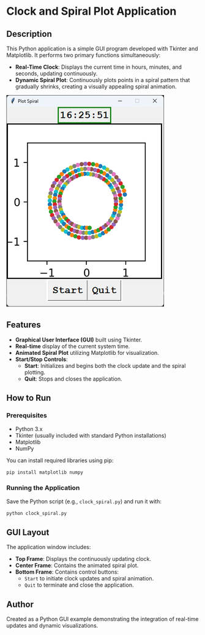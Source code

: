 # Clock and Spiral Plot Application

## Description

This Python application is a simple GUI program developed with Tkinter and Matplotlib. It performs two primary functions simultaneously:

- **Real-Time Clock**: Displays the current time in hours, minutes, and seconds, updating continuously.
- **Dynamic Spiral Plot**: Continuously plots points in a spiral pattern that gradually shrinks, creating a visually appealing spiral animation.

![](ClockSpiral.png)

## Features

- **Graphical User Interface (GUI)** built using Tkinter.
- **Real-time** display of the current system time.
- **Animated Spiral Plot** utilizing Matplotlib for visualization.
- **Start/Stop Controls**:
  - **Start**: Initializes and begins both the clock update and the spiral plotting.
  - **Quit**: Stops and closes the application.

## How to Run

### Prerequisites

- Python 3.x
- Tkinter (usually included with standard Python installations)
- Matplotlib
- NumPy

You can install required libraries using pip:

```bash
pip install matplotlib numpy
```

### Running the Application

Save the Python script (e.g., `clock_spiral.py`) and run it with:

```bash
python clock_spiral.py
```

## GUI Layout

The application window includes:

- **Top Frame**: Displays the continuously updating clock.
- **Center Frame**: Contains the animated spiral plot.
- **Bottom Frame**: Contains control buttons:
  - `Start` to initiate clock updates and spiral animation.
  - `Quit` to terminate and close the application.

## Author

Created as a Python GUI example demonstrating the integration of real-time updates and dynamic visualizations.